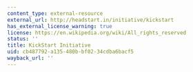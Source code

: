 ```yaml
---
content_type: external-resource
external_url: http://headstart.in/initiative/kickstart
has_external_license_warning: true
license: https://en.wikipedia.org/wiki/All_rights_reserved
status: ''
title: KickStart Initiative
uid: cb487792-a135-480b-bf02-34cdba6bacf5
wayback_url: ''
---
```


